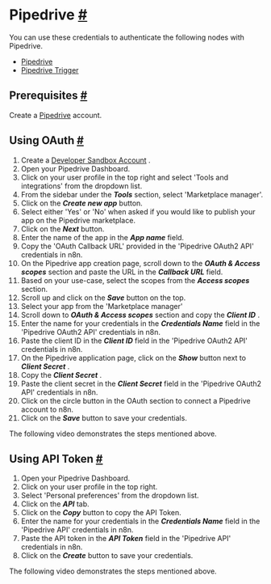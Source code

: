 


 Pipedrive
 [#](#pipedrive "Permanent link")
=============================================



 You can use these credentials to authenticate the following nodes with Pipedrive.
 


* [Pipedrive](/integrations/builtin/app-nodes/n8n-nodes-base.pipedrive/)
* [Pipedrive Trigger](/integrations/builtin/trigger-nodes/n8n-nodes-base.pipedrivetrigger/)



 Prerequisites
 [#](#prerequisites "Permanent link")
-----------------------------------------------------



 Create a
 [Pipedrive](https://pipedrive.com/) 
 account.
 



 Using OAuth
 [#](#using-oauth "Permanent link")
-------------------------------------------------



1. Create a
 [Developer Sandbox Account](https://pipedrive.readme.io/docs/developer-sandbox-account) 
 .
2. Open your Pipedrive Dashboard.
3. Click on your user profile in the top right and select 'Tools and integrations' from the dropdown list.
4. From the sidebar under the
 ***Tools***
 section, select 'Marketplace manager'.
5. Click on the
 ***Create new app***
 button.
6. Select either 'Yes' or 'No' when asked if you would like to publish your app on the Pipedrive marketplace.
7. Click on the
 ***Next***
 button.
8. Enter the name of the app in the
 ***App name***
 field.
9. Copy the 'OAuth Callback URL' provided in the 'Pipedrive OAuth2 API' credentials in n8n.
10. On the Pipedrive app creation page, scroll down to the
 ***OAuth & Access scopes***
 section and paste the URL in the
 ***Callback URL***
 field.
11. Based on your use-case, select the scopes from the
 ***Access scopes***
 section.
12. Scroll up and click on the
 ***Save***
 button on the top.
13. Select your app from the 'Marketplace manager'
14. Scroll down to
 ***OAuth & Access scopes***
 section and copy the
 ***Client ID***
 .
15. Enter the name for your credentials in the
 ***Credentials Name***
 field in the 'Pipedrive OAuth2 API' credentials in n8n.
16. Paste the client ID in the
 ***Client ID***
 field in the 'Pipedrive OAuth2 API' credentials in n8n.
17. On the Pipedrive application page, click on the
 ***Show***
 button next to
 ***Client Secret***
 .
18. Copy the
 ***Client Secret***
 .
19. Paste the client secret in the
 ***Client Secret***
 field in the 'Pipedrive OAuth2 API' credentials in n8n.
20. Click on the circle button in the OAuth section to connect a Pipedrive account to n8n.
21. Click on the
 ***Save***
 button to save your credentials.



 The following video demonstrates the steps mentioned above.
 







 Using API Token
 [#](#using-api-token "Permanent link")
---------------------------------------------------------


1. Open your Pipedrive Dashboard.
2. Click on your user profile in the top right.
3. Select 'Personal preferences' from the dropdown list.
4. Click on the
 ***API***
 tab.
5. Click on the
 ***Copy***
 button to copy the API Token.
6. Enter the name for your credentials in the
 ***Credentials Name***
 field in the 'Pipedrive API' credentials in n8n.
7. Paste the API token in the
 ***API Token***
 field in the 'Pipedrive API' credentials in n8n.
8. Click on the
 ***Create***
 button to save your credentials.



 The following video demonstrates the steps mentioned above.
 








